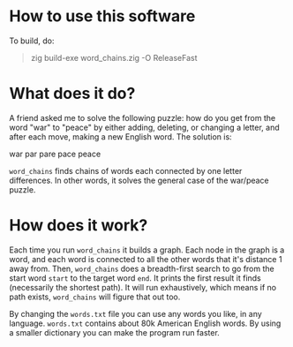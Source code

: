 # How to use this software

To build, do:

> zig build-exe word_chains.zig -O ReleaseFast

# What does it do?

A friend asked me to solve the following puzzle: how do you get from the word "war" to "peace" by either adding, deleting, or changing a letter, and after each move, making a new English word. The solution is:

war
par
pare
pace
peace

`word_chains` finds chains of words each connected by one letter differences. In other words, it solves the general case of the war/peace puzzle.

# How does it work?

Each time you run `word_chains` it builds a graph. Each node in the graph is a word, and each word is connected to all the other words that it's distance 1 away from. Then, `word_chains` does a breadth-first search to go from the start word `start` to the target word `end`. It prints the first result it finds (necessarily the shortest path). It will run exhaustively, which means if no path exists, `word_chains` will figure that out too.

By changing the `words.txt` file you can use any words you like, in any language. `words.txt` contains about 80k American English words. By using a smaller dictionary you can make the program run faster. 